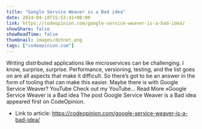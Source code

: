 ```yaml
---
title: "Google Service Weaver is a Bad idea"
date: 2024-04-18T15:53:41+00:00
link: https://codeopinion.com/google-service-weaver-is-a-bad-idea/
showShare: false
showReadTime: false
thumbnail: images/dotnet.png
tags: ["codeopinion.com"]
---
```

Writing distributed applications like microservices can be challenging. I know, surprise, surprise. Performance, versioning, testing, and the list goes on are all aspects that make it difficult. So there’s got to be an answer in the form of tooling that can make this easier. Maybe there is with Google Service Weaver? YouTube Check out my YouTube… Read More »Google Service Weaver is a Bad idea
The post Google Service Weaver is a Bad idea appeared first on CodeOpinion.

- Link to article: https://codeopinion.com/google-service-weaver-is-a-bad-idea/